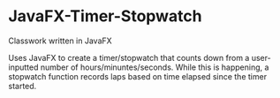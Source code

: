 # JavaFX-Timer-Stopwatch
Classwork written in JavaFX

Uses JavaFX to create a timer/stopwatch that counts down from a user-inputted number of hours/minuntes/seconds. While this is happening, a stopwatch function records laps based on time elapsed since the timer started.
